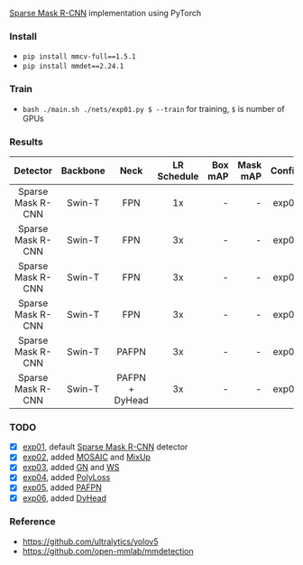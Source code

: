 [Sparse Mask R-CNN](https://arxiv.org/abs/2105.01928) implementation using PyTorch

### Install

* `pip install mmcv-full==1.5.1`
* `pip install mmdet==2.24.1`

### Train

* `bash ./main.sh ./nets/exp01.py $ --train` for training, `$` is number of GPUs

### Results

|     Detector      | Backbone |      Neck      | LR Schedule | Box mAP | Mask mAP | Config |
|:-----------------:|:--------:|:--------------:|:-----------:|--------:|---------:|-------:|
| Sparse Mask R-CNN |  Swin-T  |      FPN       |     1x      |       - |        - |  exp01 |
| Sparse Mask R-CNN |  Swin-T  |      FPN       |     3x      |       - |        - |  exp02 |
| Sparse Mask R-CNN |  Swin-T  |      FPN       |     3x      |       - |        - |  exp03 |
| Sparse Mask R-CNN |  Swin-T  |      FPN       |     3x      |       - |        - |  exp04 |
| Sparse Mask R-CNN |  Swin-T  |     PAFPN      |     3x      |       - |        - |  exp05 |
| Sparse Mask R-CNN |  Swin-T  | PAFPN + DyHead |     3x      |       - |        - |  exp06 |

### TODO

* [x] [exp01](./nets/exp01.py), default [Sparse Mask R-CNN](https://arxiv.org/abs/2105.01928) detector
* [x] [exp02](./nets/exp02.py), added [MOSAIC](https://arxiv.org/abs/2004.10934)
  and [MixUp](https://arxiv.org/abs/1710.09412)
* [x] [exp03](./nets/exp03.py), added [GN](https://arxiv.org/abs/1803.08494) and [WS](https://arxiv.org/abs/1903.10520)
* [x] [exp04](./nets/exp04.py), added [PolyLoss](https://arxiv.org/abs/2204.12511)
* [x] [exp05](./nets/exp05.py), added [PAFPN](https://arxiv.org/abs/1803.01534)
* [x] [exp06](./nets/exp06.py), added [DyHead](https://arxiv.org/abs/2106.08322)

### Reference

* https://github.com/ultralytics/yolov5
* https://github.com/open-mmlab/mmdetection